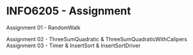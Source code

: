# INFO6205 - Assignment

Assignment 01 - RandomWalk  

Assignment 02 - ThreeSumQuadratic & ThreeSumQuadraticWithCalipers  
Assignment 03 - Timer & InsertSort & InsertSortDriver  